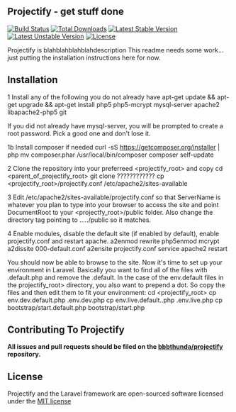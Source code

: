 ## Projectify - get stuff done

[![Build Status](https://travis-ci.org/laravel/framework.svg)](https://travis-ci.org/laravel/framework)
[![Total Downloads](https://poser.pugx.org/laravel/framework/downloads.svg)](https://packagist.org/packages/laravel/framework)
[![Latest Stable Version](https://poser.pugx.org/laravel/framework/v/stable.svg)](https://packagist.org/packages/laravel/framework)
[![Latest Unstable Version](https://poser.pugx.org/laravel/framework/v/unstable.svg)](https://packagist.org/packages/laravel/framework)
[![License](https://poser.pugx.org/laravel/framework/license.svg)](https://packagist.org/packages/laravel/framework)

Projectify is blahblahblahblahdescription  This readme needs some work... just putting the installation instructions here for now.

## Installation

1 Install any of the following you do not already have
 apt-get update && apt-get upgrade && apt-get install php5 php5-mcrypt mysql-server apache2 libapache2-php5 git

If you did not already have mysql-server, you will be prompted to create a root password. Pick a good one and don't lose it.

1b Install composer if needed
 curl -sS https://getcomposer.org/installer | php
 mv composer.phar /usr/local/bin/composer
 composer self-update

2 Clone the repository into your preferreed <projectify_root> and copy 
 cd <parent_of_projectify_root>
 git clone ????????????
 cp <projectify_root>/projectify.conf /etc/apache2/sites-available

3 Edit /etc/apache2/sites-available/projectify.conf so that ServerName is whatever you plan to type into your browser to access the site and point DocumentRoot to your <projectfy_root>/public folder.  Also change the directory tag pointing to ...../public so it matches.

4 Enable modules, disable the default site (if enabled by default), enable projectify.conf and restart apache.
 a2enmod rewrite
 php5enmod mcrypt
 a2dissite 000-default.conf
 a2ensite projectify.conf
 service apache2 restart

You should now be able to browse to the site.  Now it's time to set up your environment in Laravel.  Basically you want to find all of the files with .default.php and remove the .default.  In the case of the env.default files in the projectify_root> directory, you also want to prepend a dot. So copy the files and then edit them to fit your environment:
 cd <projectify_root>
 cp env.dev.default.php .env.dev.php
 cp env.live.default..php .env.live.php
 cp bootstrap/start.default.php bootstrap/start.php

## Contributing To Projectify

**All issues and pull requests should be filed on the [bbbthunda/projectify](http://github.com/bbbthunda/projectify) repository.**

## License

Projectify and the Laravel framework are open-sourced software licensed under the [MIT license](http://opensource.org/licenses/MIT)
